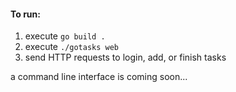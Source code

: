 #### To run:
1. execute `go build .`
2. execute `./gotasks web`
3. send HTTP requests to login, add, or finish tasks

a command line interface is coming soon...